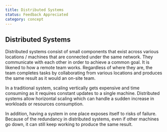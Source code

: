 ```yaml
---
title: Distributed Systems
status: Feedback Appreciated
category: concept
---
```

## Distributed Systems

Distributed systems consist of small components that exist across various locations / machines that are connected under the same network. They communicate with each other in order to achieve a common goal. It is likened to how a remote team works. Regardless of where they are, the team completes tasks by collaborating from various locations and produces the same result as it would an on-site team. 

In a traditional system, scaling vertically gets expensive and time consuming as it requires constant updates to a single machine. Distributed systems allow horizontal scaling which can handle a sudden increase in workloads or resources consumption. 

In addition, having a system in one place exposes itself to risks of failure. Because of the redundancy in distributed systems, even if other machines go down, it can still keep working to produce the same result. 

